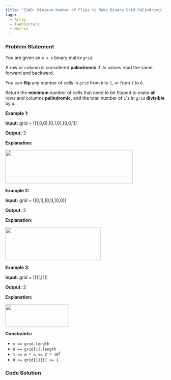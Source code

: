 ```yaml
---
title: "3240: Minimum Number of Flips to Make Binary Grid Palindromic II"
tags:
  - Array
  - TwoPointers
  - Matrix
---
```

### Problem Statement

<p>You are given an <code>m x n</code> binary matrix <code>grid</code>.</p>

<p>A row or column is considered <strong>palindromic</strong> if its values read the same forward and backward.</p>

<p>You can <strong>flip</strong> any number of cells in <code>grid</code> from <code>0</code> to <code>1</code>, or from <code>1</code> to <code>0</code>.</p>

<p>Return the <strong>minimum</strong> number of cells that need to be flipped to make <strong>all</strong> rows and columns <strong>palindromic</strong>, and the total number of <code>1</code>&#39;s in <code>grid</code> <strong>divisible</strong> by <code>4</code>.</p>


<p><strong class="example">Example 1:</strong></p>

<div class="example-block">
<p><strong>Input:</strong> <span class="example-io">grid = [[1,0,0],[0,1,0],[0,0,1]]</span></p>

<p><strong>Output:</strong> <span class="example-io">3</span></p>

<p><strong>Explanation:</strong></p>

<p><img src="https://assets.leetcode.com/uploads/2024/08/01/image.png" style="width: 400px; height: 105px;" /></p>
</div>

<p><strong class="example">Example 2:</strong></p>

<div class="example-block">
<p><strong>Input:</strong> <span class="example-io">grid = [[0,1],[0,1],[0,0]]</span></p>

<p><strong>Output:</strong> <span class="example-io">2</span></p>

<p><strong>Explanation:</strong></p>

<p><img alt="" src="https://assets.leetcode.com/uploads/2024/07/08/screenshot-from-2024-07-09-01-37-48.png" style="width: 300px; height: 104px;" /></p>
</div>

<p><strong class="example">Example 3:</strong></p>

<div class="example-block">
<p><strong>Input:</strong> <span class="example-io">grid = [[1],[1]]</span></p>

<p><strong>Output:</strong> <span class="example-io">2</span></p>

<p><strong>Explanation:</strong></p>

<p><img alt="" src="https://assets.leetcode.com/uploads/2024/08/01/screenshot-from-2024-08-01-23-05-26.png" style="width: 200px; height: 70px;" /></p>
</div>


<p><strong>Constraints:</strong></p>

<ul>
	<li><code>m == grid.length</code></li>
	<li><code>n == grid[i].length</code></li>
	<li><code>1 &lt;= m * n &lt;= 2 * 10<sup>5</sup></code></li>
	<li><code>0 &lt;= grid[i][j] &lt;= 1</code></li>
</ul>


### Code Solution

```python

```
